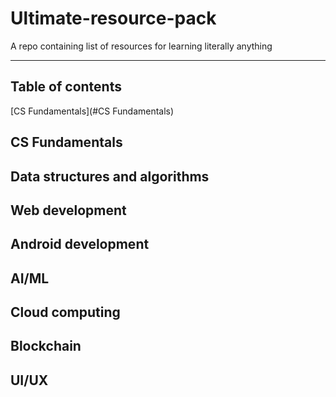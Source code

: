# Ultimate-resource-pack
A repo containing list of resources for learning literally anything

-----------------------------------------------------------------------------------------------------------------------------------------------------------------------------------
## Table of contents
[CS Fundamentals](#CS Fundamentals)









## CS Fundamentals
## Data structures and algorithms
## Web development
## Android development
## AI/ML
## Cloud computing
## Blockchain
## UI/UX
